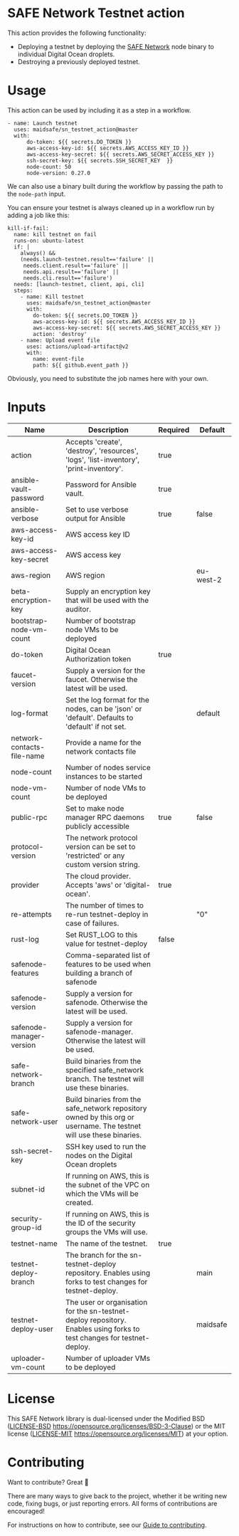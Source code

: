# SAFE Network Testnet action

This action provides the following functionality:

- Deploying a testnet by deploying the [SAFE Network](https://github.com/maidsafe/safe_network) node binary to individual Digital Ocean droplets.
- Destroying a previously deployed testnet.

# Usage

This action can be used by including it as a step in a workflow.

```
- name: Launch testnet
  uses: maidsafe/sn_testnet_action@master
  with:
      do-token: ${{ secrets.DO_TOKEN }}
      aws-access-key-id: ${{ secrets.AWS_ACCESS_KEY_ID }}
      aws-access-key-secret: ${{ secrets.AWS_SECRET_ACCESS_KEY }}
      ssh-secret-key: ${{ secrets.SSH_SECRET_KEY  }}
      node-count: 50
      node-version: 0.27.0
```

We can also use a binary built during the workflow by passing the path to the `node-path` input.

You can ensure your testnet is always cleaned up in a workflow run by adding a job like this:
```
kill-if-fail:
  name: kill testnet on fail
  runs-on: ubuntu-latest
  if: |
    always() &&
    (needs.launch-testnet.result=='failure' ||
     needs.client.result=='failure' ||
     needs.api.result=='failure' ||
     needs.cli.result=='failure')
  needs: [launch-testnet, client, api, cli]
  steps:
    - name: Kill testnet
      uses: maidsafe/sn_testnet_action@master
      with:
        do-token: ${{ secrets.DO_TOKEN }}
        aws-access-key-id: ${{ secrets.AWS_ACCESS_KEY_ID }}
        aws-access-key-secret: ${{ secrets.AWS_SECRET_ACCESS_KEY }}
        action: 'destroy'
    - name: Upload event file
      uses: actions/upload-artifact@v2
      with:
        name: event-file
        path: ${{ github.event_path }}
```

Obviously, you need to substitute the job names here with your own.

# Inputs

| Name                      | Description                                                                                                            | Required | Default       |
|---------------------------|------------------------------------------------------------------------------------------------------------------------|----------|---------------|
| action                    | Accepts 'create', 'destroy', 'resources', 'logs', 'list-inventory', 'print-inventory'.                                 | true     |               |
| ansible-vault-password    | Password for Ansible vault.                                                                                            | true     |               |
| ansible-verbose           | Set to use verbose output for Ansible                                                                                  | true     | false         |
| aws-access-key-id         | AWS access key ID                                                                                                      |          |               |
| aws-access-key-secret     | AWS access key                                                                                                         |          |               |
| aws-region                | AWS region                                                                                                             |          | eu-west-2     |
| beta-encryption-key       | Supply an encryption key that will be used with the auditor.                                                           |          |               |
| bootstrap-node-vm-count   | Number of bootstrap node VMs to be deployed                                                                            |          |               |
| do-token                  | Digital Ocean Authorization token                                                                                      | true     |               |
| faucet-version            | Supply a version for the faucet. Otherwise the latest will be used.                                                    |          |               |
| log-format                | Set the log format for the nodes, can be 'json' or 'default'. Defaults to 'default' if not set.                        |          | default       |
| network-contacts-file-name| Provide a name for the network contacts file                                                                           |          |               |
| node-count                | Number of nodes service instances to be started                                                                        |          |               |
| node-vm-count             | Number of node VMs to be deployed                                                                                      |          |               |
| public-rpc                | Set to make node manager RPC daemons publicly accessible                                                               | true     | false         |
| protocol-version          | The network protocol version can be set to 'restricted' or any custom version string.                                  |          |               |
| provider                  | The cloud provider. Accepts 'aws' or 'digital-ocean'.                                                                  | true     |               |
| re-attempts               | The number of times to re-run testnet-deploy in case of failures.                                                      |          | "0"           |
| rust-log                  | Set RUST_LOG to this value for testnet-deploy                                                                          | false    |               |
| safenode-features         | Comma-separated list of features to be used when building a branch of safenode                                         |          |               |
| safenode-version          | Supply a version for safenode. Otherwise the latest will be used.                                                      |          |               |
| safenode-manager-version  | Supply a version for safenode-manager. Otherwise the latest will be used.                                              |          |               |
| safe-network-branch       | Build binaries from the specified safe_network branch. The testnet will use these binaries.                            |          |               |
| safe-network-user         | Build binaries from the safe_network repository owned by this org or username. The testnet will use these binaries.    |          |               |
| ssh-secret-key            | SSH key used to run the nodes on the Digital Ocean droplets                                                            |          |               |
| subnet-id                 | If running on AWS, this is the subnet of the VPC on which the VMs will be created.                                     |          |               |
| security-group-id         | If running on AWS, this is the ID of the security groups the VMs will use.                                             |          |               |
| testnet-name              | The name of the testnet.                                                                                               | true     |               |
| testnet-deploy-branch     | The branch for the sn-testnet-deploy repository. Enables using forks to test changes for testnet-deploy.               |          | main          |
| testnet-deploy-user       | The user or organisation for the sn-testnet-deploy repository. Enables using forks to test changes for testnet-deploy. |          | maidsafe      |
| uploader-vm-count         | Number of uploader VMs to be deployed                                                                                  |          |               |

# License

This SAFE Network library is dual-licensed under the Modified BSD ([LICENSE-BSD](LICENSE-BSD) https://opensource.org/licenses/BSD-3-Clause) or the MIT license ([LICENSE-MIT](LICENSE-MIT) https://opensource.org/licenses/MIT) at your option.

# Contributing

Want to contribute? Great :tada:

There are many ways to give back to the project, whether it be writing new code, fixing bugs, or just reporting errors. All forms of contributions are encouraged!

For instructions on how to contribute, see our [Guide to contributing](https://github.com/maidsafe/QA/blob/master/CONTRIBUTING.md).
